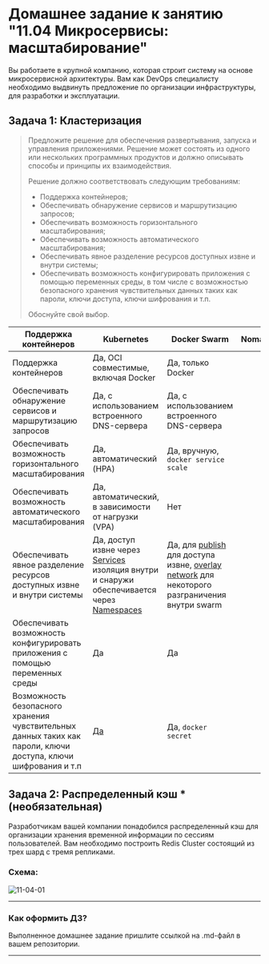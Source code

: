 
# Домашнее задание к занятию "11.04 Микросервисы: масштабирование"

Вы работаете в крупной компанию, которая строит систему на основе микросервисной архитектуры.
Вам как DevOps специалисту необходимо выдвинуть предложение по организации инфраструктуры, для разработки и эксплуатации.

## Задача 1: Кластеризация

> Предложите решение для обеспечения развертывания, запуска и управления приложениями.
> Решение может состоять из одного или нескольких программных продуктов и должно описывать способы и принципы их взаимодействия.
> 
> Решение должно соответствовать следующим требованиям:
> - Поддержка контейнеров;
> - Обеспечивать обнаружение сервисов и маршрутизацию запросов;
> - Обеспечивать возможность горизонтального масштабирования;
> - Обеспечивать возможность автоматического масштабирования;
> - Обеспечивать явное разделение ресурсов доступных извне и внутри системы;
> - Обеспечивать возможность конфигурировать приложения с помощью переменных среды, в том числе с возможностью безопасного хранения чувствительных данных таких как пароли, ключи доступа, ключи шифрования и т.п.
> 
> Обоснуйте свой выбор.

| Поддержка контейнеров | Kubernetes | Docker Swarm | Nomad | OpenShift | | |
| --- | --- | --- | --- | --- | --- | --- |
| Поддержка контейнеров | Да, OCI совместимые, включая Docker | Да, только Docker | | | | |
| Обеспечивать обнаружение сервисов и маршрутизацию запросов | Да, с использованием встроенного DNS-сервера | Да, с использованием встроенного DNS-сервера | | | | |
| Обеспечивать возможность горизонтального масштабирования | Да, автоматический (HPA) | Да, вручную, `docker service scale`  | | | | |
| Обеспечивать возможность автоматического масштабирования | Да, автоматический, в зависимости от нагрузки (VPA) | Нет |  | | | |
| Обеспечивать явное разделение ресурсов доступных извне и внутри системы | Да, доступ извне через [Services](https://kubernetes.io/docs/tutorials/kubernetes-basics/expose/expose-intro/) изоляция внутри и снаружи обеспечивается через [Namespaces](https://www.qovery.com/blog/basic-network-isolation-in-kubernetes) | Да, для [publish](https://docs.docker.com/engine/swarm/services/#publish-ports) для доступа извне, [overlay network](https://docs.docker.com/engine/swarm/services/#connect-the-service-to-an-overlay-network) для некоторого разграничения внутри swarm | | | | |
| Обеспечивать возможность конфигурировать приложения с помощью переменных среды | Да | Да | | | | |
| Возможность безопасного хранения чувствительных данных таких как пароли, ключи доступа, ключи шифрования и т.п | [Да](https://kubernetes.io/docs/concepts/configuration/secret/#working-with-secrets) | Да, `docker secret` | | | | |

## Задача 2: Распределенный кэш * (необязательная)

Разработчикам вашей компании понадобился распределенный кэш для организации хранения временной информации по сессиям пользователей.
Вам необходимо построить Redis Cluster состоящий из трех шард с тремя репликами.

### Схема:

![11-04-01](https://user-images.githubusercontent.com/1122523/114282923-9b16f900-9a4f-11eb-80aa-61ed09725760.png)

---

### Как оформить ДЗ?

Выполненное домашнее задание пришлите ссылкой на .md-файл в вашем репозитории.

---
